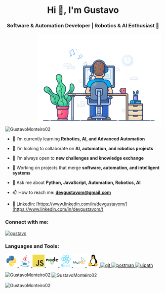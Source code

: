 <h1 align="center">Hi 👋, I'm Gustavo</h1>
<h3 align="center">Software & Automation Developer | Robotics & AI Enthusiast 🤖</h3>
<img align="right" alt="Coding" width="400" src="https://raw.githubusercontent.com/SupianIDz/SupianIDz/main/coding.gif">

<p align="left"> <img src="https://komarev.com/ghpvc/?username=GustavoMonteiro02&label=Profile%20views&color=0e75b6&style=flat" alt="GustavoMonteiro02" /> </p>

- 🌱 I’m currently learning **Robotics, AI, and Advanced Automation**
  
- 👯 I’m looking to collaborate on **AI, automation, and robotics projects**
  
- 🤝 I’m always open to **new challenges and knowledge exchange**

- 📝 Working on projects that merge **software, automation, and intelligent systems**

- 💬 Ask me about **Python, JavaScript, Automation, Robotics, AI**

- 📫 How to reach me: **devgustavom@gmail.com**

- 📄 LinkedIn: [https://www.linkedin.com/in/devgustavom/](https://www.linkedin.com/in/devgustavom/)

<h3 align="left">Connect with me:</h3>
<p align="left">
<a href="https://www.linkedin.com/in/devgustavom/" target="blank"><img align="center" src="https://raw.githubusercontent.com/rahuldkjain/github-profile-readme-generator/master/src/images/icons/Social/linked-in-alt.svg" alt="gustavo" height="30" width="40" /></a>
</p>

<h3 align="left">Languages and Tools:</h3>
<p align="left"> 
<a href="https://www.python.org" target="_blank" rel="noreferrer"> <img src="https://raw.githubusercontent.com/devicons/devicon/master/icons/python/python-original.svg" alt="python" width="40" height="40"/> </a> 
<a href="https://www.java.com" target="_blank" rel="noreferrer"> <img src="https://raw.githubusercontent.com/devicons/devicon/master/icons/java/java-original.svg" alt="java" width="40" height="40"/> </a> 
<a href="https://developer.mozilla.org/en-US/docs/Web/JavaScript" target="_blank" rel="noreferrer"> <img src="https://raw.githubusercontent.com/devicons/devicon/master/icons/javascript/javascript-original.svg" alt="javascript" width="40" height="40"/> </a> 
<a href="https://nodejs.org" target="_blank" rel="noreferrer"> <img src="https://raw.githubusercontent.com/devicons/devicon/master/icons/nodejs/nodejs-original-wordmark.svg" alt="nodejs" width="40" height="40"/> </a> 
<a href="https://reactjs.org/" target="_blank" rel="noreferrer"> <img src="https://raw.githubusercontent.com/devicons/devicon/master/icons/react/react-original-wordmark.svg" alt="react" width="40" height="40"/> </a> 
<a href="https://www.mysql.com/" target="_blank" rel="noreferrer"> <img src="https://raw.githubusercontent.com/devicons/devicon/master/icons/mysql/mysql-original-wordmark.svg" alt="mysql" width="40" height="40"/> </a> 
<a href="https://www.linux.org/" target="_blank" rel="noreferrer"> <img src="https://raw.githubusercontent.com/devicons/devicon/master/icons/linux/linux-original.svg" alt="linux" width="40" height="40"/> </a> 
<a href="https://git-scm.com/" target="_blank" rel="noreferrer"> <img src="https://www.vectorlogo.zone/logos/git-scm/git-scm-icon.svg" alt="git" width="40" height="40"/> </a> 
<a href="https://postman.com" target="_blank" rel="noreferrer"> <img src="https://www.vectorlogo.zone/logos/getpostman/getpostman-icon.svg" alt="postman" width="40" height="40"/> </a> 
<a href="https://www.uipath.com/" target="_blank" rel="noreferrer"> <img src="https://cdn.jsdelivr.net/gh/devicons/devicon/icons/uipath/uipath-original.svg" alt="uipath" width="40" height="40"/> </a> 
</p>

<p><img align="left" src="https://github-readme-stats.vercel.app/api/top-langs?username=GustavoMonteiro02&show_icons=true&locale=en&layout=compact" alt="GustavoMonteiro02" /></p>

<p>&nbsp;<img align="center" src="https://github-readme-stats.vercel.app/api?username=GustavoMonteiro02&show_icons=true&locale=en" alt="GustavoMonteiro02" /></p>

<p><img align="center" src="https://github-readme-streak-stats.herokuapp.com/?user=GustavoMonteiro02&" alt="GustavoMonteiro02" /></p>
